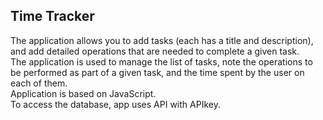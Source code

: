 ## Time Tracker

The application allows you to add tasks (each has a title and description), and add detailed operations that are needed to complete a given task.<br/>
The application is used to manage the list of tasks, note the operations to be performed as part of a given task, and the time spent by the user on each of them. <br/>
Application is based on JavaScript. <br/>
To access the database, app uses API with APIkey.